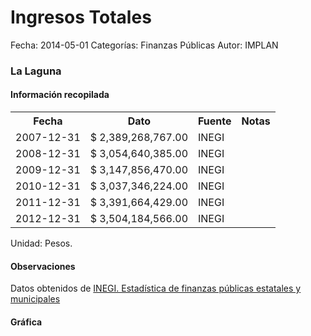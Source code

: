 Ingresos Totales
=====

Fecha: 2014-05-01
Categorías: Finanzas Públicas
Autor: IMPLAN

### La Laguna

#### Información recopilada

<table class="table table-hover table-bordered">
  <tr><th>Fecha</th><th>Dato</th><th>Fuente</th><th>Notas</th></tr>
  <tr><td>2007-12-31</td><td>$ 2,389,268,767.00</td><td>INEGI</td><td></td></tr>
  <tr><td>2008-12-31</td><td>$ 3,054,640,385.00</td><td>INEGI</td><td></td></tr>
  <tr><td>2009-12-31</td><td>$ 3,147,856,470.00</td><td>INEGI</td><td></td></tr>
  <tr><td>2010-12-31</td><td>$ 3,037,346,224.00</td><td>INEGI</td><td></td></tr>
  <tr><td>2011-12-31</td><td>$ 3,391,664,429.00</td><td>INEGI</td><td></td></tr>
  <tr><td>2012-12-31</td><td>$ 3,504,184,566.00</td><td>INEGI</td><td></td></tr>
</table>

Unidad: Pesos.

#### Observaciones

Datos obtenidos de [INEGI. Estadística de finanzas públicas estatales y municipales](http://www.inegi.org.mx/sistemas/olap/Proyectos/bd/continuas/finanzaspublicas/FPMun.asp?s=est&c=11289&proy=efipem_fmun)

#### Gráfica

<div id="Morrisjtkebdtf" class="grafica"></div>
  <!-- JAVASCRIPT DE LA GRAFICA EN Morrisjtkebdtf -->
  <script>
  new Morris.Bar({
    element: 'Morrisjtkebdtf',
    data: [
      { fecha: '2007-12-31', dato: 2389268767.00 },
      { fecha: '2008-12-31', dato: 3054640385.00 },
      { fecha: '2009-12-31', dato: 3147856470.00 },
      { fecha: '2010-12-31', dato: 3037346224.00 },
      { fecha: '2011-12-31', dato: 3391664429.00 },
      { fecha: '2012-12-31', dato: 3504184566.00 }
    ],
    xkey: 'fecha',
    ykeys: ['dato'],
    labels: ['Dato']
  });
  </script>
